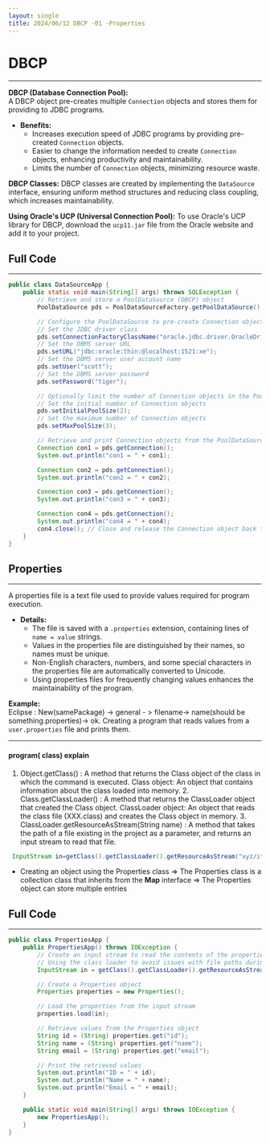 ```yaml
---
layout: single
title: 2024/06/12 DBCP -01 -Properties
---
```

# DBCP
---

**DBCP (Database Connection Pool):**  
A DBCP object pre-creates multiple `Connection` objects and stores them for providing to JDBC programs.

- **Benefits:**
    - Increases execution speed of JDBC programs by providing pre-created `Connection` objects.
    - Easier to change the information needed to create `Connection` objects, enhancing productivity and maintainability.
    - Limits the number of `Connection` objects, minimizing resource waste.

**DBCP Classes:** DBCP classes are created by implementing the `DataSource` interface, ensuring uniform method structures and reducing class coupling, which increases maintainability.

**Using Oracle's UCP (Universal Connection Pool):** To use Oracle's UCP library for DBCP, download the `ucp11.jar` file from the Oracle website and add it to your project.

## Full Code
---

```java
public class DataSourceApp {
    public static void main(String[] args) throws SQLException {
        // Retrieve and store a PoolDataSource (DBCP) object
        PoolDataSource pds = PoolDataSourceFactory.getPoolDataSource();

        // Configure the PoolDataSource to pre-create Connection objects
        // Set the JDBC driver class
        pds.setConnectionFactoryClassName("oracle.jdbc.driver.OracleDriver");
        // Set the DBMS server URL
        pds.setURL("jdbc:oracle:thin:@localhost:1521:xe");
        // Set the DBMS server user account name
        pds.setUser("scott");
        // Set the DBMS server password
        pds.setPassword("tiger");

        // Optionally limit the number of Connection objects in the PoolDataSource
        // Set the initial number of Connection objects
        pds.setInitialPoolSize(2);
        // Set the maximum number of Connection objects
        pds.setMaxPoolSize(3);

        // Retrieve and print Connection objects from the PoolDataSource
        Connection con1 = pds.getConnection();
        System.out.println("con1 = " + con1);

        Connection con2 = pds.getConnection();
        System.out.println("con2 = " + con2);

        Connection con3 = pds.getConnection();
        System.out.println("con3 = " + con3);

        Connection con4 = pds.getConnection();
        System.out.println("con4 = " + con4);
        con4.close(); // Close and release the Connection object back to the pool
    }
}
```

## Properties
---
A properties file is a text file used to provide values required for program execution.

- **Details:**
    - The file is saved with a `.properties` extension, containing lines of `name = value` strings.  
    - Values in the properties file are distinguished by their names, so names must be unique.
    - Non-English characters, numbers, and some special characters in the properties file are automatically converted to Unicode.
    - Using properties files for frequently changing values enhances the maintainability of the program.

**Example:**  
Eclipse : New(samePackage) -> general - > filename-> name(should be something.properties)-> ok.
Creating a program that reads values from a `user.properties` file and prints them.

--- 
#### program( class) explain 
 1. Object.getClass() : A method that returns the Class object of the class in which the command is executed.
	  Class object: An object that contains information about the class loaded into memory.
	2. Class.getClassLoader() : A method that returns the ClassLoader object that created the Class object.
	  ClassLoader object: An object that reads the class file (XXX.class) and creates the Class object in memory.
		 3. ClassLoader.getResourceAsStream(String name) : A method that takes the path of a file existing in the project as a parameter, and returns an input stream to read that file.
```java
 InputStream in=getClass().getClassLoader().getResourceAsStream("xyz/itwill/dbcp/user.properties");
```
- Creating an object using the Properties class 
	=> The Properties class is a collection class that inherits from the **Map** interface 
	=> The Properties object can store multiple entries

## Full Code
---
```java
public class PropertiesApp {
    public PropertiesApp() throws IOException {
        // Create an input stream to read the contents of the properties file
        // Using the class loader to avoid issues with file paths during program distribution
        InputStream in = getClass().getClassLoader().getResourceAsStream("xyz/itwill/dbcp/user.properties");

        // Create a Properties object
        Properties properties = new Properties();

        // Load the properties from the input stream
        properties.load(in);

        // Retrieve values from the Properties object
        String id = (String) properties.get("id");
        String name = (String) properties.get("name");
        String email = (String) properties.get("email");

        // Print the retrieved values
        System.out.println("ID = " + id);
        System.out.println("Name = " + name);
        System.out.println("Email = " + email);
    }

    public static void main(String[] args) throws IOException {
        new PropertiesApp();
    }
}
```

